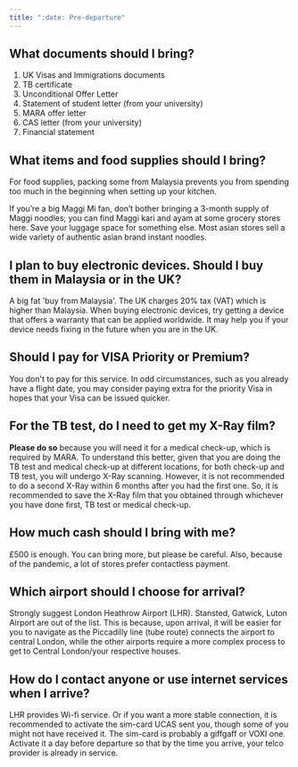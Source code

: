 ```yaml
---
title: ":date: Pre-departure"
---
```


## What documents should I bring?

1. UK Visas and Immigrations documents
2. TB certificate
3. Unconditional Offer Letter
4. Statement of student letter (from your university)
5. MARA offer letter
6. CAS letter (from your university)
7. Financial statement

## What items and food supplies should I bring?

For food supplies, packing some from Malaysia prevents you from spending too much in the beginning when setting up your kitchen.

If you’re a big Maggi Mi fan, don’t bother bringing a 3-month supply of Maggi noodles; you can find Maggi kari and ayam at some grocery stores here. Save your luggage space for something else. Most asian stores sell a wide variety of authentic asian brand instant noodles.

## I plan to buy electronic devices. Should I buy them in Malaysia or in the UK?

A big fat 'buy from Malaysia'. The UK charges 20% tax (VAT) which is higher than Malaysia. When buying electronic devices, try getting a device that offers a warranty that can be applied worldwide. It may help you if your device needs fixing in the future when you are in the UK.

## Should I pay for VISA Priority or Premium?

You don't to pay for this service. In odd circumstances, such as you already have a flight date, you may consider paying extra for the priority Visa in hopes that your Visa can be issued quicker.

## For the TB test, do I need to get my X-Ray film?

**Please do so** because you will need it for a medical check-up, which is required by MARA. To understand this better, given that you are doing the TB test and medical check-up at different locations, for both check-up and TB test, you will undergo X-Ray scanning. However, it is not recommended to do a second X-Ray within 6 months after you had the first one. So, it is recommended to save the X-Ray film that you obtained through whichever you have done first, TB test or medical check-up.

## How much cash should I bring with me?

£500 is enough. You can bring more, but please be careful. Also, because of the pandemic, a lot of stores prefer contactless payment.

## Which airport should I choose for arrival?

Strongly suggest London Heathrow Airport (LHR). Stansted, Gatwick, Luton Airport are out of the list. This is because, upon arrival, it will be easier for you to navigate as the Piccadilly line (tube route) connects the airport to central London, while the other airports require a more complex process to get to Central London/your respective houses.

## How do I contact anyone or use internet services when I arrive?

LHR provides Wi-fi service. Or if you want a more stable connection, it is recommended to activate the sim-card UCAS sent you, though some of you might not have received it. The sim-card is probably a giffgaff or VOXI one. Activate it a day before departure so that by the time you arrive, your telco provider is already in service.
